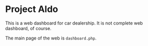 # Project Aldo
This is a web dashboard for car dealership. It is not complete web dashboard, of course.

The main page of the web is `dashboard.php`.
